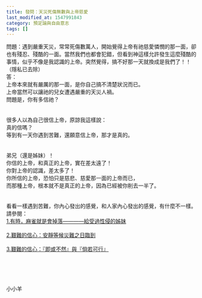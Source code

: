 ```yaml
---
title: 發問：天災死傷無數與上帝慈愛
last_modified_at: 1547991843
category: 預定論與自由意志
tags: []
---
```


<p>問題：遇到嚴重天災，常常死傷數萬人，開始覺得上帝有祂慈愛憐憫的那一面，卻也有殘忍、殘酷的一面。當然我們也都會犯錯，但看到神這樣允許發生這麼殘酷的事情，似乎不像是我認識的上帝。突然覺得，搞不好那一天就換成是我們了！！ （隱私已去除）<!--more--><br/>答：<br/>上帝本來就有嚴厲的那一面，是你自己搞不清楚狀況而已。<br/>上帝當然可以讓祂的兒女遭遇嚴重的天災人禍。<br/>問題是，你有多信祂？<br/><br/> <br/>很多人以為自己很信上帝，原諒我這樣說：<br/>真的信嗎？<br/>等到有一天你遇到苦難，還願意信上帝，那才是真的。<br/><br/> <br/>弟兄（還是姊妹）！<br/>你信的上帝，和真正的上帝，實在差太遠了！<br/>你對上帝的認識，差太多了！<br/>你所信的上帝，恐怕只是慈悲、慈愛那一面的上帝而已，<br/>而那種上帝，根本就不是真正的上帝，因為已經被你削去一半了。<br/><br/> <br/>看看一樣遇到苦難，你內心發出的感覺，和人家內心發出的感覺，有什麼不一樣。 <br/>請參閱：<br/><a href="/posts/269194036">1.有時，麻雀就是會掉落————給受過性侵的姊妹 </a><br/> <br/><a href="/posts/269192976">2.艱難的信心：安靜等候災難之日臨到</a><br/><br/><a href="/posts/269192996">3.艱難的信心：『即或不然』與『倘若可行』</a><br/><br/><br/><br/><br/><br/>小小羊<br/><br/><br/><br/><br/><br/></p>